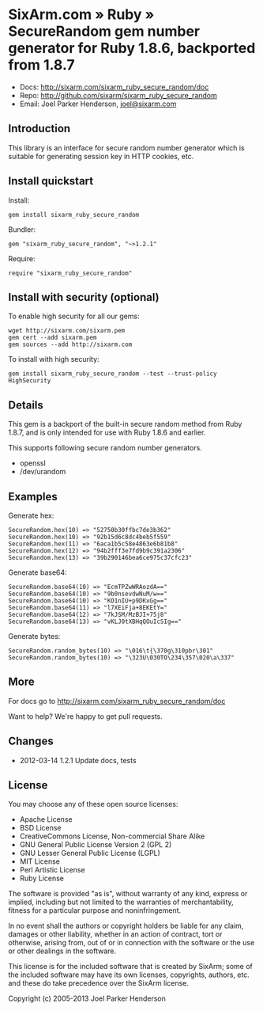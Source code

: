# SixArm.com » Ruby » <br> SecureRandom gem number generator for Ruby 1.8.6, backported from 1.8.7

* Docs: <http://sixarm.com/sixarm_ruby_secure_random/doc>
* Repo: <http://github.com/sixarm/sixarm_ruby_secure_random>
* Email: Joel Parker Henderson, <joel@sixarm.com>


## Introduction

This library is an interface for secure random number generator which is
suitable for generating session key in HTTP cookies, etc.


## Install quickstart

Install:

    gem install sixarm_ruby_secure_random

Bundler:

    gem "sixarm_ruby_secure_random", "~>1.2.1"

Require:

    require "sixarm_ruby_secure_random"


## Install with security (optional)

To enable high security for all our gems:

    wget http://sixarm.com/sixarm.pem
    gem cert --add sixarm.pem
    gem sources --add http://sixarm.com

To install with high security:

    gem install sixarm_ruby_secure_random --test --trust-policy HighSecurity


## Details

This gem is a backport of the built-in secure random method from Ruby 1.8.7, and is only intended for use with Ruby 1.8.6 and earlier.

This supports following secure random number generators.

  * openssl
  * /dev/urandom


## Examples

Generate hex:

    SecureRandom.hex(10) => "52750b30ffbc7de3b362"
    SecureRandom.hex(10) => "92b15d6c8dc4beb5f559"
    SecureRandom.hex(11) => "6aca1b5c58e4863e6b81b8"
    SecureRandom.hex(12) => "94b2fff3e7fd9b9c391a2306"
    SecureRandom.hex(13) => "39b290146bea6ce975c37cfc23"

Generate base64:

    SecureRandom.base64(10) => "EcmTPZwWRAozdA=="
    SecureRandom.base64(10) => "9b0nsevdwNuM/w=="
    SecureRandom.base64(10) => "KO1nIU+p9DKxGg=="
    SecureRandom.base64(11) => "l7XEiFja+8EKEtY="
    SecureRandom.base64(12) => "7kJSM/MzBJI+75j8"
    SecureRandom.base64(13) => "vKLJ0tXBHqQOuIcSIg=="

Generate bytes:

    SecureRandom.random_bytes(10) => "\016\t{\370g\310pbr\301"
    SecureRandom.random_bytes(10) => "\323U\030TO\234\357\020\a\337"


## More

For docs go to <http://sixarm.com/sixarm_ruby_secure_random/doc>

Want to help? We're happy to get pull requests.


## Changes

* 2012-03-14 1.2.1 Update docs, tests
## License

You may choose any of these open source licenses:

  * Apache License
  * BSD License
  * CreativeCommons License, Non-commercial Share Alike
  * GNU General Public License Version 2 (GPL 2)
  * GNU Lesser General Public License (LGPL)
  * MIT License
  * Perl Artistic License
  * Ruby License

The software is provided "as is", without warranty of any kind, 
express or implied, including but not limited to the warranties of 
merchantability, fitness for a particular purpose and noninfringement. 

In no event shall the authors or copyright holders be liable for any 
claim, damages or other liability, whether in an action of contract, 
tort or otherwise, arising from, out of or in connection with the 
software or the use or other dealings in the software.

This license is for the included software that is created by SixArm;
some of the included software may have its own licenses, copyrights, 
authors, etc. and these do take precedence over the SixArm license.

Copyright (c) 2005-2013 Joel Parker Henderson
